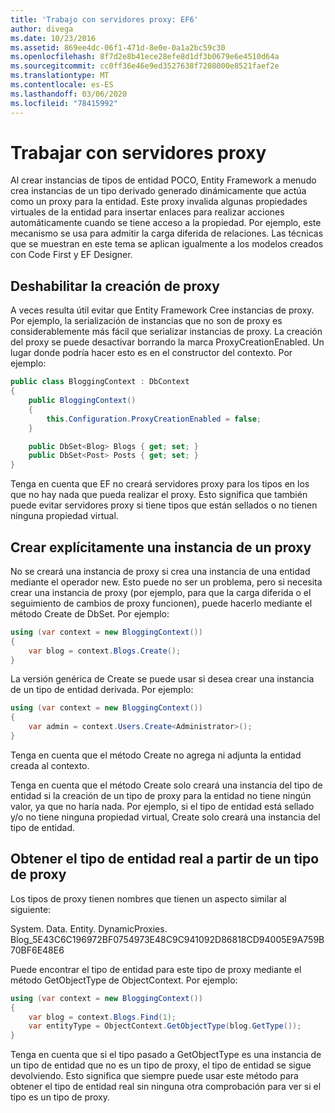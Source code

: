 ```yaml
---
title: 'Trabajo con servidores proxy: EF6'
author: divega
ms.date: 10/23/2016
ms.assetid: 869ee4dc-06f1-471d-8e0e-0a1a2bc59c30
ms.openlocfilehash: 8f7d2e8b41ece28efe8d1df3b0679e6e4510d64a
ms.sourcegitcommit: cc0ff36e46e9ed3527638f7208000e8521faef2e
ms.translationtype: MT
ms.contentlocale: es-ES
ms.lasthandoff: 03/06/2020
ms.locfileid: "78415992"
---
```

# <a name="working-with-proxies"></a>Trabajar con servidores proxy
Al crear instancias de tipos de entidad POCO, Entity Framework a menudo crea instancias de un tipo derivado generado dinámicamente que actúa como un proxy para la entidad. Este proxy invalida algunas propiedades virtuales de la entidad para insertar enlaces para realizar acciones automáticamente cuando se tiene acceso a la propiedad. Por ejemplo, este mecanismo se usa para admitir la carga diferida de relaciones. Las técnicas que se muestran en este tema se aplican igualmente a los modelos creados con Code First y EF Designer.  

## <a name="disabling-proxy-creation"></a>Deshabilitar la creación de proxy  

A veces resulta útil evitar que Entity Framework Cree instancias de proxy. Por ejemplo, la serialización de instancias que no son de proxy es considerablemente más fácil que serializar instancias de proxy. La creación del proxy se puede desactivar borrando la marca ProxyCreationEnabled. Un lugar donde podría hacer esto es en el constructor del contexto. Por ejemplo:  

``` csharp
public class BloggingContext : DbContext
{
    public BloggingContext()
    {
        this.Configuration.ProxyCreationEnabled = false;
    }  

    public DbSet<Blog> Blogs { get; set; }
    public DbSet<Post> Posts { get; set; }
}
```  

Tenga en cuenta que EF no creará servidores proxy para los tipos en los que no hay nada que pueda realizar el proxy. Esto significa que también puede evitar servidores proxy si tiene tipos que están sellados o no tienen ninguna propiedad virtual.  

## <a name="explicitly-creating-an-instance-of-a-proxy"></a>Crear explícitamente una instancia de un proxy  

No se creará una instancia de proxy si crea una instancia de una entidad mediante el operador new. Esto puede no ser un problema, pero si necesita crear una instancia de proxy (por ejemplo, para que la carga diferida o el seguimiento de cambios de proxy funcionen), puede hacerlo mediante el método Create de DbSet. Por ejemplo:  

``` csharp
using (var context = new BloggingContext())
{
    var blog = context.Blogs.Create();
}
```  

La versión genérica de Create se puede usar si desea crear una instancia de un tipo de entidad derivada. Por ejemplo:  

``` csharp
using (var context = new BloggingContext())
{
    var admin = context.Users.Create<Administrator>();
}
```  

Tenga en cuenta que el método Create no agrega ni adjunta la entidad creada al contexto.  

Tenga en cuenta que el método Create solo creará una instancia del tipo de entidad si la creación de un tipo de proxy para la entidad no tiene ningún valor, ya que no haría nada. Por ejemplo, si el tipo de entidad está sellado y/o no tiene ninguna propiedad virtual, Create solo creará una instancia del tipo de entidad.  

## <a name="getting-the-actual-entity-type-from-a-proxy-type"></a>Obtener el tipo de entidad real a partir de un tipo de proxy  

Los tipos de proxy tienen nombres que tienen un aspecto similar al siguiente:  

System. Data. Entity. DynamicProxies. Blog_5E43C6C196972BF0754973E48C9C941092D86818CD94005E9A759B70BF6E48E6  

Puede encontrar el tipo de entidad para este tipo de proxy mediante el método GetObjectType de ObjectContext. Por ejemplo:  

``` csharp
using (var context = new BloggingContext())
{
    var blog = context.Blogs.Find(1);
    var entityType = ObjectContext.GetObjectType(blog.GetType());
}
```  

Tenga en cuenta que si el tipo pasado a GetObjectType es una instancia de un tipo de entidad que no es un tipo de proxy, el tipo de entidad se sigue devolviendo. Esto significa que siempre puede usar este método para obtener el tipo de entidad real sin ninguna otra comprobación para ver si el tipo es un tipo de proxy.  
